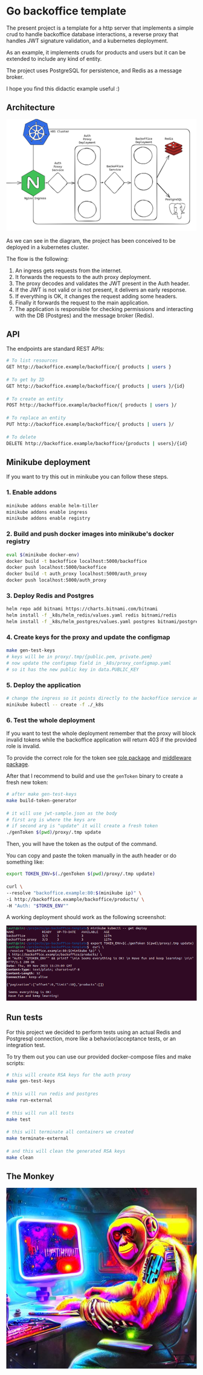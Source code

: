 # Go backoffice template

The present project is a template for a http server that implements a simple crud to handle backoffice database interactions, a reverse proxy that handles JWT signature validation, and a kubernetes deployment. 

As an example, it implements cruds for products and users but it can be extended to include any kind of entity. 

The project uses PostgreSQL for persistence, and Redis as a message broker.

I hope you find this didactic example useful :) 

## Architecture

![Static Diagram](static_diagram.png)

As we can see in the diagram, the project has been conceived to be deployed in a kubernetes cluster.

The flow is the following:
1. An ingress gets requests from the internet.
2. It forwards the requests to the auth proxy deployment.
3. The proxy decodes and validates the JWT present in the Auth header.
4. If the JWT is not valid or is not present, it delivers an early response.
5. If everything is OK, it changes the request adding some headers.
6. Finally it forwards the request to the main application.
7. The application is responsible for checking permissions and interacting with the DB (Postgres) and the message broker (Redis).

## API

The endpoints are standard REST APIs:

```sh
# To list resources
GET http://backoffice.example/backoffice/{ products | users }

# To get by ID
GET http://backoffice.example/backoffice/{ products | users }/{id}

# To create an entity
POST http://backoffice.example/backoffice/{ products | users }/

# To replace an entity
PUT http://backoffice.example/backoffice/{ products | users }/

# To delete
DELETE http://backoffice.example/backoffice/{products | users}/{id}
```

## Minikube deployment

If you want to try this out in minikube you can follow these steps.

### 1. Enable addons

```bash
minikube addons enable helm-tiller
minikube addons enable ingress
minikube addons enable registry 
```

### 2. Build and push docker images into minikube's docker registry

```bash
eval $(minikube docker-env)
docker build -t backoffice localhost:5000/backoffice
docker push localhost:5000/backoffice
docker build -t auth_proxy localhost:5000/auth_proxy
docker push localhost:5000/auth_proxy

```

### 3. Deploy Redis and Postgres

```bash
helm repo add bitnami https://charts.bitnami.com/bitnami
helm install -f _k8s/helm_redis/values.yaml redis bitnami/redis
helm install -f _k8s/helm_postgres/values.yaml postgres bitnami/postgresql
```

### 4. Create keys for the proxy and update the configmap
```bash
make gen-test-keys
# keys will be in proxy/.tmp/{public.pem, private.pem}
# now update the configmap field in _k8s/proxy_configmap.yaml
# so it has the new public key in data.PUBLIC_KEY
```

### 5. Deploy the application
```bash
# change the ingress so it points directly to the backoffice service and then
minikube kubectl -- create -f ./_k8s
```

### 6. Test the whole deployment

If you want to test the whole deployment remember that the proxy will block invalid tokens while the backoffice application will return 403 if the provided role is invalid.

To provide the correct role for the token see [role package](./roles/roles.go) and [middleware package](./api/http/middleware/middleware.go).


After that I recommend to build and use the `genToken` binary to create a fresh new token:

```bash
# after make gen-test-keys
make build-token-generator

# it will use jwt-sample.json as the body
# first arg is where the keys are
# if second arg is "update" it will create a fresh token
./genToken $(pwd)/proxy/.tmp update
```

Then, you will have the token as the output of the command.

You can copy and paste the token manually in the auth header or do something like:

```bash
export TOKEN_ENV=$(./genToken $(pwd)/proxy/.tmp update)

curl \
--resolve "backoffice.example:80:$(minikube ip)" \
-i http://backoffice.example/backoffice/products/ \
-H "Auth: "$TOKEN_ENV""
```

A working deployment should work as the following screenshot:

![Working API](working_api.png)

## Run tests

For this project we decided to perform tests using an actual Redis and Postgresql connection, more like a behavior/acceptance tests, or an integration test.

To try them out you can use our provided docker-compose files and make scripts:

```bash
# this will create RSA keys for the auth proxy
make gen-test-keys

# this will run redis and postgres
make run-external

# this will run all tests
make test

# this will terminate all containers we created
make terminate-external

# and this will clean the generated RSA keys
make clean
```

## The Monkey
![The Monkey](the_monke.jpg)